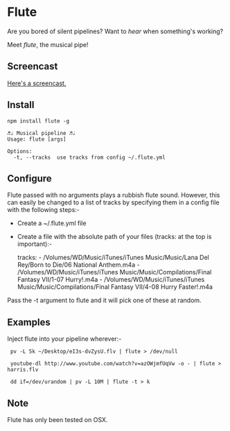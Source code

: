 # Flute

Are you bored of silent pipelines? Want to *hear* when something's working?

Meet *flute*, the musical pipe!

## Screencast

[Here's a screencast.](https://vimeo.com/39440084)

## Install

    npm install flute -g

    ♬♩ Musical pipeline ♬♩
    Usage: flute [args]

    Options:
      -t, --tracks  use tracks from config ~/.flute.yml

## Configure

Flute passed with no arguments plays a rubbish flute sound. However, this can
easily be changed to a list of tracks by specifying them in a config file with
the following steps:-

- Create a ~/.flute.yml file
- Create a file with the absolute path of your files (tracks: at the top is important):-

    tracks: 
      - /Volumes/WD/Music/iTunes/iTunes Music/Music/Lana Del Rey/Born to Die/06 National Anthem.m4a
      - /Volumes/WD/Music/iTunes/iTunes Music/Music/Compilations/Final Fantasy  VII/1-07 Hurry!.m4a
      - /Volumes/WD/Music/iTunes/iTunes Music/Music/Compilations/Final Fantasy  VII/4-08 Hurry Faster!.m4a

Pass the -t argument to flute and it will pick one of these at random.

## Examples

Inject flute into your pipeline wherever:-

     pv -L 5k ~/Desktop/eI3s-dvZysU.flv | flute > /dev/null

     youtube-dl http://www.youtube.com/watch?v=azOWjmfUqVw -o - | flute > harris.flv

     dd if=/dev/urandom | pv -L 10M | flute -t > k

## Note

Flute has only been tested on OSX.

